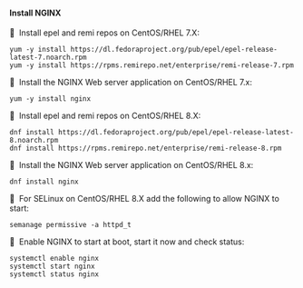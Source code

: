 #### Install NGINX

🔴 &nbsp;Install epel and remi repos on CentOS/RHEL 7.X:
```
yum -y install https://dl.fedoraproject.org/pub/epel/epel-release-latest-7.noarch.rpm
yum -y install https://rpms.remirepo.net/enterprise/remi-release-7.rpm
```

🔴 &nbsp;Install the NGINX Web server application on CentOS/RHEL 7.x:
```
yum -y install nginx
```

🔴 &nbsp;Install epel and remi repos on CentOS/RHEL 8.X:
```
dnf install https://dl.fedoraproject.org/pub/epel/epel-release-latest-8.noarch.rpm
dnf install https://rpms.remirepo.net/enterprise/remi-release-8.rpm
```

🔴 &nbsp;Install the NGINX Web server application on CentOS/RHEL 8.x:
```
dnf install nginx
```

🔴 &nbsp;For SELinux on CentOS/RHEL 8.X add the following to allow NGINX to start:
```
semanage permissive -a httpd_t
```

🔴 &nbsp;Enable NGINX to start at boot, start it now and check status:
```
systemctl enable nginx
systemctl start nginx
systemctl status nginx
```
